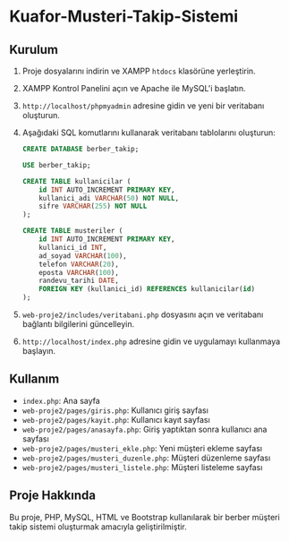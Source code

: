 # Kuafor-Musteri-Takip-Sistemi

## Kurulum

1. Proje dosyalarını indirin ve XAMPP `htdocs` klasörüne yerleştirin.
2. XAMPP Kontrol Panelini açın ve Apache ile MySQL'i başlatın.
3. `http://localhost/phpmyadmin` adresine gidin ve yeni bir veritabanı oluşturun.
4. Aşağıdaki SQL komutlarını kullanarak veritabanı tablolarını oluşturun:

    ```sql
    CREATE DATABASE berber_takip;

    USE berber_takip;

    CREATE TABLE kullanicilar (
        id INT AUTO_INCREMENT PRIMARY KEY,
        kullanici_adi VARCHAR(50) NOT NULL,
        sifre VARCHAR(255) NOT NULL
    );

    CREATE TABLE musteriler (
        id INT AUTO_INCREMENT PRIMARY KEY,
        kullanici_id INT,
        ad_soyad VARCHAR(100),
        telefon VARCHAR(20),
        eposta VARCHAR(100),
        randevu_tarihi DATE,
        FOREIGN KEY (kullanici_id) REFERENCES kullanicilar(id)
    );
    ```

5. `web-proje2/includes/veritabani.php` dosyasını açın ve veritabanı bağlantı bilgilerini güncelleyin.
6. `http://localhost/index.php` adresine gidin ve uygulamayı kullanmaya başlayın.

## Kullanım

- `index.php`: Ana sayfa
- `web-proje2/pages/giris.php`: Kullanıcı giriş sayfası
- `web-proje2/pages/kayit.php`: Kullanıcı kayıt sayfası
- `web-proje2/pages/anasayfa.php`: Giriş yaptıktan sonra kullanıcı ana sayfası
- `web-proje2/pages/musteri_ekle.php`: Yeni müşteri ekleme sayfası
- `web-proje2/pages/musteri_duzenle.php`: Müşteri düzenleme sayfası
- `web-proje2/pages/musteri_listele.php`: Müşteri listeleme sayfası

## Proje Hakkında

Bu proje, PHP, MySQL, HTML ve Bootstrap kullanılarak bir berber müşteri takip sistemi oluşturmak amacıyla geliştirilmiştir.
